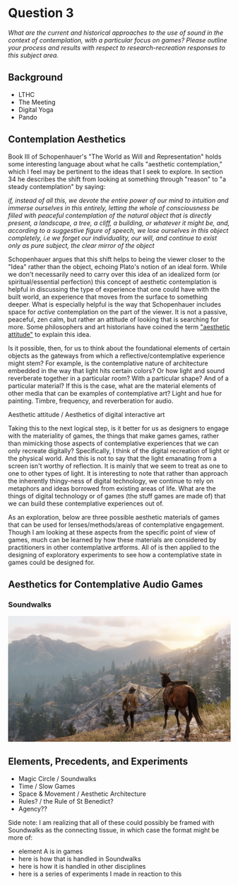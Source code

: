 # Question 3

_What are the current and historical approaches to the use of sound in the context of contemplation, with a particular focus on games? Please outline your process and results with respect to research-recreation responses to this subject area._

## Background
- LTHC
- The Meeting
- Digital Yoga
- Pando


## Contemplation Aesthetics

Book III of Schopenhauer's "The World as Will and Representation" holds some interesting language about what he calls "aesthetic contemplation," which I feel may be pertinent to the ideas that I seek to explore. In section 34 he describes the shift from looking at something through "reason" to "a steady contemplation" by saying:

_if, instead of all this, we devote the entire power of our mind to intuition and immerse ourselves in this entirely, letting the whole of consciousness be filled with peaceful contemplation of the natural object that is directly present, a landscape, a tree, a cliff, a building, or whatever it might be, and, according to a suggestive figure of speech, we *lose* ourselves in this object completely, i.e we forget our individuality, our will, and continue to exist only as pure subject, the clear mirror of the object_

Schopenhauer argues that this shift helps to being the viewer closer to the "Idea" rather than the object, echoing Plato's notion of an ideal form. While we don't necessarily need to carry over this idea of an idealized form (or spiritual/essential perfection) this concept of aesthetic contemplation is helpful in discussing the type of experience that one could have with the built world, an experience that moves from the surface to something deeper. What is especially helpful is the way that Schopenhauer includes space for *active* contemplation on the part of the viewer. It is not a passive, peaceful, zen calm, but rather an attitude of looking that is searching for more. Some philosophers and art historians have coined the term ["aesthetic attitude"](https://iep.utm.edu/aesthetic-attitude/) to explain this idea. 

Is it possible, then, for us to think about the foundational elements of certain objects as the gateways from which a reflective/contemplative experience might stem? For example, is the contemplative nature of architecture embedded in the way that light hits certain colors? Or how light and sound reverberate together in a particular room? With a particular shape? And of a particular material? If this is the case, what are the material elements of other media that can be examples of contemplative art? Light and hue for painting. Timbre, frequency, and reverberation for audio. 

Aesthetic attitude / Aesthetics of digital interactive art

Taking this to the next logical step, is it better for us as designers to engage with the materiality of games, the things that make games games, rather than mimicking those aspects of contemplative experiences that we can only recreate digitally? Specifically, I think of the digital recreation of light or the physical world. And this is not to say that the light emanating from a screen isn't worthy of reflection. It is mainly that we seem to treat as one to one to other types of light. It is interesting to note that rather than approach the inherently thingy-ness of digital technology, we continue to rely on metaphors and ideas borrowed from existing areas of life. What are the things of digital technology or of games (the stuff games are made of) that we can build these contemplative experiences out of.

As an exploration, below are three possible aesthetic materials of games that can be used for lenses/methods/areas of contemplative engagement. Though I am looking at these aspects from the specific point of view of games, much can be learned by how these materials are considered by practitioners in other contemplative artforms. All of is then applied to the designing of exploratory experiments to see how a contemplative state in games could be designed for.

## Aesthetics for Contemplative Audio Games

### Soundwalks

![Red Dead Redemption 2](../media/images/rdr2.png)


## Elements, Precedents, and Experiments
- Magic Circle / Soundwalks
- Time / Slow Games
- Space & Movement / Aesthetic Architecture
- Rules? / the Rule of St Benedict? 
- Agency??

Side note: I am realizing that all of these could possibly be framed with Soundwalks as the connecting tissue, in which case the format might be more of:
- element A is in games
- here is how that is handled in Soundwalks
- here is how it is handled in other disciplines
- here is a series of experiments I made in reaction to this



